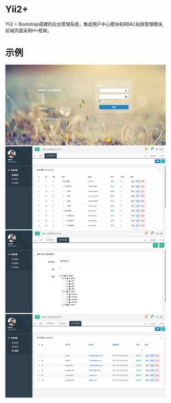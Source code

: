 # Yii2+
Yii2 + Bootstrap搭建的后台管理系统，集成用户中心模块和RBAC权限管理模块,前端页面采用H+框架。
# 示例

![](https://github.com/tianakong/admin/raw/master/screenshots/1.png)  
![](https://github.com/tianakong/admin/raw/master/screenshots/2.png)  
![](https://github.com/tianakong/admin/raw/master/screenshots/3.png)  
![](https://github.com/tianakong/admin/raw/master/screenshots/4.png)  
